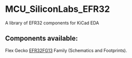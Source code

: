 # MCU_SiliconLabs_EFR32
A library of EFR32 components for KiCad EDA

## Components available:

Flex Gecko [EFR32FG13](https://www.silabs.com/documents/public/data-sheets/efr32fg13-datasheet.pdf) Family (Schematics and Footprints).
